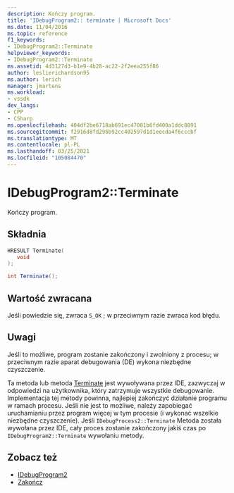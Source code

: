 ```yaml
---
description: Kończy program.
title: 'IDebugProgram2:: terminate | Microsoft Docs'
ms.date: 11/04/2016
ms.topic: reference
f1_keywords:
- IDebugProgram2::Terminate
helpviewer_keywords:
- IDebugProgram2::Terminate
ms.assetid: 4d3127d3-b1e9-4b28-ac22-2f2eea255f86
author: leslierichardson95
ms.author: lerich
manager: jmartens
ms.workload:
- vssdk
dev_langs:
- CPP
- CSharp
ms.openlocfilehash: 404df2be6718ab691ec47081b6fd400a1ddc8891
ms.sourcegitcommit: f2916d8fd296b92cc402597d1d1eecda4f6cccbf
ms.translationtype: MT
ms.contentlocale: pl-PL
ms.lasthandoff: 03/25/2021
ms.locfileid: "105084470"
---
```

# <a name="idebugprogram2terminate"></a>IDebugProgram2::Terminate
Kończy program.

## <a name="syntax"></a>Składnia

```cpp
HRESULT Terminate( 
   void 
);
```

```csharp
int Terminate();
```

## <a name="return-value"></a>Wartość zwracana
 Jeśli powiedzie się, zwraca `S_OK` ; w przeciwnym razie zwraca kod błędu.

## <a name="remarks"></a>Uwagi
 Jeśli to możliwe, program zostanie zakończony i zwolniony z procesu; w przeciwnym razie aparat debugowania (DE) wykona niezbędne czyszczenie.

 Ta metoda lub metoda [Terminate](../../../extensibility/debugger/reference/idebugprocess2-terminate.md) jest wywoływana przez IDE, zazwyczaj w odpowiedzi na użytkownika, który zatrzymuje wszystkie debugowanie. Implementacja tej metody powinna, najlepiej zakończyć działanie programu w ramach procesu. Jeśli nie jest to możliwe, należy zapobiegać uruchamianiu przez program więcej w tym procesie (i wykonać wszelkie niezbędne czyszczenie). Jeśli `IDebugProcess2::Terminate` Metoda została wywołana przez IDE, cały proces zostanie zakończony jakiś czas po `IDebugProgram2::Terminate` wywołaniu metody.

## <a name="see-also"></a>Zobacz też
- [IDebugProgram2](../../../extensibility/debugger/reference/idebugprogram2.md)
- [Zakończ](../../../extensibility/debugger/reference/idebugprocess2-terminate.md)
